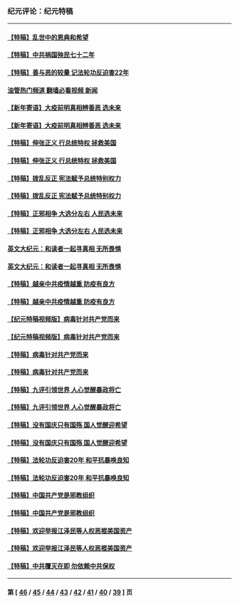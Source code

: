 ### 纪元评论：纪元特稿
---
#### [【特稿】乱世中的恩典和希望](../../pages/nsc424/n13734687.md?07020330) 
#### [【特稿】中共祸国殃民七十二年](../../pages/nsc424/n13272607.md?07020330) 
#### [【特稿】善与恶的较量 记法轮功反迫害22年](../../pages/nsc424/n13086597.md?07020330) 
#### [油管热门频道 翻墙必看视频 新闻](ok?07020330)
#### [【新年寄语】大疫前明真相辨善恶 选未来](../../pages/nsc424/n12660855.md?07020330) 
#### [【新年寄语】大疫前明真相辨善恶 选未来](../../pages/nsc424/n12660855.md?07020330) 
#### [【特稿】伸张正义 行总统特权 拯救美国](../../pages/nsc424/n12616806.md?07020330) 
#### [【特稿】伸张正义 行总统特权 拯救美国](../../pages/nsc424/n12616806.md?07020330) 
#### [【特稿】拨乱反正 宪法赋予总统特别权力](../../pages/nsc424/n12598306.md?07020330) 
#### [【特稿】拨乱反正 宪法赋予总统特别权力](../../pages/nsc424/n12598306.md?07020330) 
#### [【特稿】正邪相争 大选分左右 人民选未来](../../pages/nsc424/n12545208.md?07020330) 
#### [【特稿】正邪相争 大选分左右 人民选未来](../../pages/nsc424/n12545208.md?07020330) 
#### [英文大纪元：和读者一起寻真相 无所畏惧](../../pages/nsc424/n12542027.md?07020330) 
#### [英文大纪元：和读者一起寻真相 无所畏惧](../../pages/nsc424/n12542027.md?07020330) 
#### [【特稿】越亲中共疫情越重 防疫有良方](../../pages/nsc424/n12042989.md?07020330) 
#### [【特稿】越亲中共疫情越重 防疫有良方](../../pages/nsc424/n12042989.md?07020330) 
#### [【纪元特稿视频版】病毒针对共产党而来](../../pages/nsc424/n11977328.md?07020330) 
#### [【纪元特稿视频版】病毒针对共产党而来](../../pages/nsc424/n11977328.md?07020330) 
#### [【特稿】病毒针对共产党而来](../../pages/nsc424/n11928818.md?07020330) 
#### [【特稿】病毒针对共产党而来](../../pages/nsc424/n11928818.md?07020330) 
#### [【特稿】九评引领世界 人心觉醒暴政将亡](../../pages/nsc424/n11660496.md?07020330) 
#### [【特稿】九评引领世界 人心觉醒暴政将亡](../../pages/nsc424/n11660496.md?07020330) 
#### [【特稿】没有国庆只有国殇 国人觉醒迎希望](../../pages/nsc424/n11549354.md?07020330) 
#### [【特稿】没有国庆只有国殇 国人觉醒迎希望](../../pages/nsc424/n11549354.md?07020330) 
#### [【特稿】法轮功反迫害20年 和平抗暴唤良知](../../pages/nsc424/n11389135.md?07020330) 
#### [【特稿】法轮功反迫害20年 和平抗暴唤良知](../../pages/nsc424/n11389135.md?07020330) 
#### [【特稿】中国共产党是邪教组织](../../pages/nsc424/n11355551.md?07020330) 
#### [【特稿】中国共产党是邪教组织](../../pages/nsc424/n11355551.md?07020330) 
#### [【特稿】欢迎举报江泽民等人权恶棍美国资产](../../pages/nsc424/n11303040.md?07020330) 
#### [【特稿】欢迎举报江泽民等人权恶棍美国资产](../../pages/nsc424/n11303040.md?07020330) 
#### [【特稿】中共覆灭在即 勿依赖中共保权](../../pages/nsc424/n11278510.md?07020330) 

---
#### 第 [ [46](./46.md?07020330) / [45](./45.md?07020330) / [44](./44.md?07020330) / [43](./43.md?07020330) / [42](./42.md?07020330) / [41](./41.md?07020330) / [40](./40.md?07020330) / [39](./39.md?07020330) ] 页
